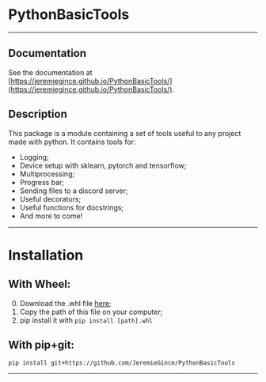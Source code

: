 # PythonBasicTools

---------------------------------------------------------------------------

## Documentation
See the documentation at [https://jeremiegince.github.io/PythonBasicTools/](https://jeremiegince.github.io/PythonBasicTools/).

## Description

This package is a module containing a set of tools useful to any project made with python. 
It contains tools for:
- Logging;
- Device setup with sklearn, pytorch and tensorflow;
- Multiprocessing;
- Progress bar;
- Sending files to a discord server;
- Useful decorators;
- Useful functions for docstrings;
- And more to come!

 ---------------------------------------------------------------------------


# Installation

## With Wheel:
0. Download the .whl file [here](https://github.com/JeremieGince/PythonBasicTools/tree/main/dist/PythonBasicTools-0.0.0.1-py3-none-any.whl);
1. Copy the path of this file on your computer;
2. pip install it with ``` pip install [path].whl ```

## With pip+git:
```
pip install git+https://github.com/JeremieGince/PythonBasicTools
```

 ---------------------------------------------------------------------------
